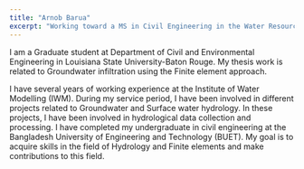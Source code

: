 ```yaml
---
title: "Arnob Barua"
excerpt: "Working toward a MS in Civil Engineering in the Water Resources Engineering specialty"
---
```


I am a Graduate student at Department of Civil and Environmental Engineering in Louisiana State University-Baton Rouge. My thesis work is related to Groundwater infiltration using the Finite element approach.

I have several years of working experience at the Institute of Water Modelling (IWM). During my service period, I have been involved in different projects related to Groundwater and Surface water hydrology. In these projects, I have been involved in hydrological data collection and processing. I have completed my undergraduate in civil engineering at the Bangladesh University of Engineering and Technology (BUET). My goal is to acquire skills in the field of Hydrology and Finite elements and make contributions to this field.
